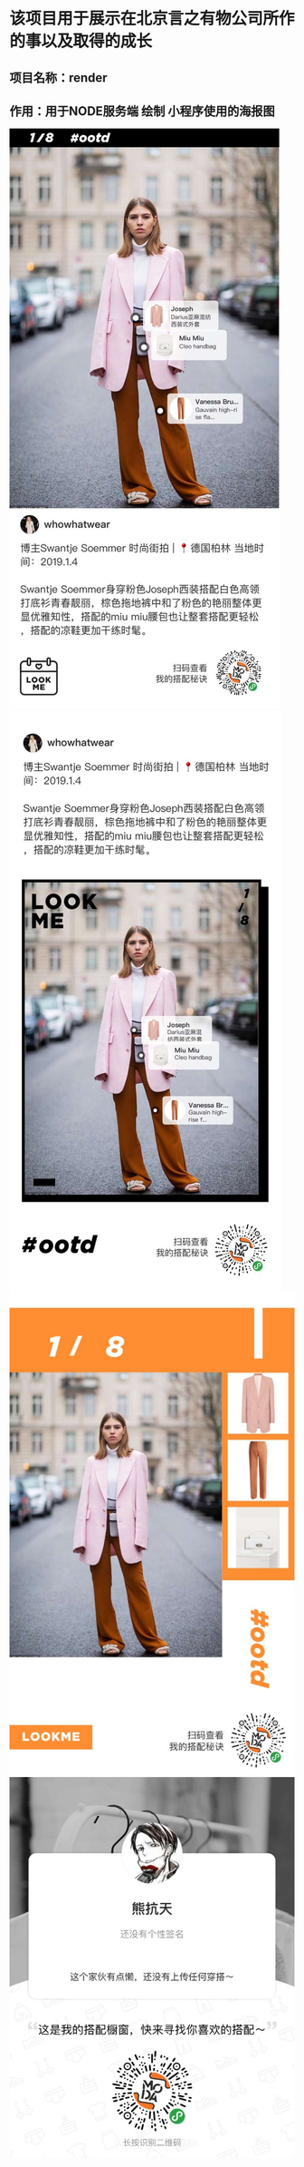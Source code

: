 #  该项目用于展示在北京言之有物公司所作的事以及取得的成长

## 项目名称：render 
## 作用：用于NODE服务端 绘制 小程序使用的海报图
![image](https://github.com/xiongdaxia/look-result/raw/master/img/one.jpeg)
![image](https://github.com/xiongdaxia/look-result/raw/master/img/two.jpeg)
![image](https://github.com/xiongdaxia/look-result/raw/master/img/three.jpeg)
![image](https://github.com/xiongdaxia/look-result/raw/master/img/four.jpeg)

